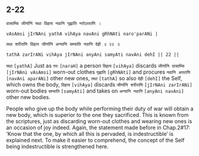 ## 2-22


```shloka-sa
वासाम्सि जीर्णानि यथा विहाय नवानि गृह्णाति नरोऽपराणि ।
```
```shloka-sa-hk
vAsAmsi jIrNAni yathA vihAya navAni gRhNAti naro'parANi |
```
```shloka-sa
तथा शरीराणि विहाय जीर्णानि अन्यानि सम्याति नवानि देही ॥ २२ ॥
```
```shloka-sa-hk
tathA zarIrANi vihAya jIrNAni anyAni samyAti navAni dehI || 22 ||
```

`यथा` `[yathA]` Just as `नरः` `[naraH]` a person `विहाय` `[vihAya]` discards `जीर्णानि वासाम्सि` `[jIrNAni vAsAmsi]` worn-out clothes `गृह्णाति` `[gRhNAti]` and procures `नवानि अपराणि` `[navAni aparANi]` other new ones, `तथा` `[tathA]` so also `देही` `[dehI]` the Self, which owns the body, `विहाय` `[vihAya]` discards `जीर्णानि शरीराणि` `[jIrNAni zarIrANi]` worn-out bodies `सम्याति` `[samyAti]` and takes on `अन्यानि नवानि` `[anyAni navAni]` other new bodies.



People who give up the body while performing their duty of war will obtain a new body, which is superior to the one they sacrificed. This is known from the scriptures, just as discarding worn-out clothes and wearing new ones is an occasion of joy indeed.
Again, the statement made before in Chap.2#17: ‘Know that the one, by which all this is pervaded, is indestructible’ is explained next. To make it easier to comprehend, the concept of the Self being indestructible is strengthened here.

